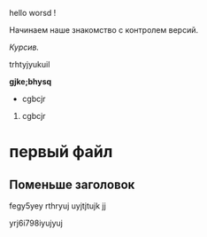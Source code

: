 hello worsd ! 

Начинаем наше знакомство с контролем версий.

*Курсив.*

trhtyjyukuil

**gjke;bhysq**

* cgbcjr

1. cgbcjr

# первый файл
## Поменьше заголовок

fegy5yey
rthryuj
uyjtjtujk
jj


yrj6i798iyujyuj